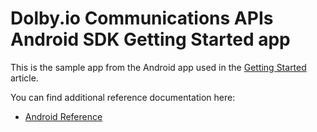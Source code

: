 # Dolby.io Communications APIs Android SDK Getting Started app

This is the sample app from the Android app used in the [Getting Started](https://docs.dolby.io/communications/docs/getting-started-with-android) article. 

You can find additional reference documentation here:
- [Android Reference](https://docs.dolby.io/communications/docs/android-client-sdk-voxeetsdk)
